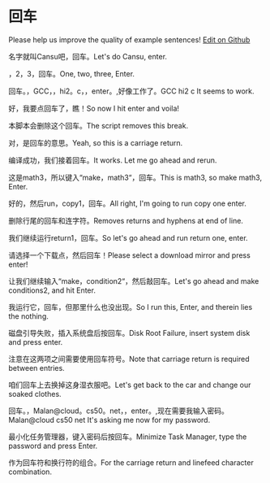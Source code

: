# 回车

Please help us improve the quality of example sentences! [Edit on Github](https://github.com/jiyushe/jiyu-example-sentence-source/blob/main/chinese/huiche.md)

<p><span class="chinese">名字就叫Cansu吧，回车。</span><span class="english">Let's do Cansu, enter.</span></p>

<p><span class="chinese">，2，3，回车。</span><span class="english">One, two, three, Enter.</span></p>

<p><span class="chinese">回车。，GCC，，hi2。c，，enter。,好像工作了。</span><span class="english">GCC hi2 c It seems to work.</span></p>

<p><span class="chinese">好，我要点回车了，瞧！</span><span class="english">So now I hit enter and voila!</span></p>

<p><span class="chinese">本脚本会删除这个回车。</span><span class="english">The script removes this break.</span></p>

<p><span class="chinese">对，是回车的意思。</span><span class="english">Yeah, so this is a carriage return.</span></p>

<p><span class="chinese">编译成功，我们接着回车。</span><span class="english">It works. Let me go ahead and rerun.</span></p>

<p><span class="chinese">这是math3，所以键入“make，math3“，回车。</span><span class="english">This is math3, so make math3, Enter.</span></p>

<p><span class="chinese">好的，然后run，copy1，回车。</span><span class="english">All right, I'm going to run copy one enter.</span></p>

<p><span class="chinese">删除行尾的回车和连字符。</span><span class="english">Removes returns and hyphens at end of line.</span></p>

<p><span class="chinese">我们继续运行return1，回车。</span><span class="english">So let's go ahead and run return one, enter.</span></p>

<p><span class="chinese">请选择一个下载点，然后回车！</span><span class="english">Please select a download mirror and press enter!</span></p>

<p><span class="chinese">让我们继续输入“make，condition2“，然后敲回车。</span><span class="english">Let's go ahead and make conditions2, and hit Enter.</span></p>

<p><span class="chinese">我运行它，回车，但那里什么也没出现。</span><span class="english">So I run this, Enter, and therein lies the nothing.</span></p>

<p><span class="chinese">磁盘引导失败，插入系统盘后按回车。</span><span class="english">Disk Root Failure, insert system disk and press enter.</span></p>

<p><span class="chinese">注意在这两项之间需要使用回车符号。</span><span class="english">Note that carriage return is required between entries.</span></p>

<p><span class="chinese">咱们回车上去换掉这身湿衣服吧。</span><span class="english">Let's get back to the car and change our soaked clothes.</span></p>

<p><span class="chinese">回车。，Malan@cloud。cs50。net，，enter。,现在需要我输入密码。</span><span class="english">Malan@cloud cs50 net It's asking me now for my password.</span></p>

<p><span class="chinese">最小化任务管理器，键入密码后按回车。</span><span class="english">Minimize Task Manager, type the password and press Enter.</span></p>

<p><span class="chinese">作为回车符和换行符的组合。</span><span class="english">For the carriage return and linefeed character combination.</span></p>

